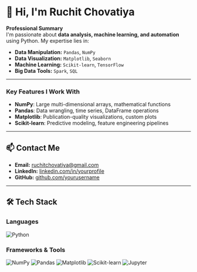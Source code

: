 # 👋 Hi, I'm Ruchit Chovatiya 

**Professional Summary**  
I'm passionate about **data analysis, machine learning, and automation** using Python. My expertise lies in:  
- **Data Manipulation:** `Pandas`, `NumPy`  
- **Data Visualization:** `Matplotlib`, `Seaborn`  
- **Machine Learning:** `Scikit-learn`, `TensorFlow`  
- **Big Data Tools:** `Spark`, `SQL`   
---
### **Key Features I Work With**
- **NumPy**: Large multi-dimensional arrays, mathematical functions
- **Pandas**: Data wrangling, time series, DataFrame operations
- **Matplotlib**: Publication-quality visualizations, custom plots
- **Scikit-learn**: Predictive modeling, feature engineering pipelines
---

## 📫 **Contact Me**  
- **Email:** [ruchitchovatiya@gmail.com](chovatiyaruchit@gmail.com)  
- **LinkedIn:** [linkedin.com/in/yourprofile](linkedin.com/in/ruchit-chovatiya-7a320428a)  
- **GitHub:** [github.com/yourusername](https://github.com/yourusername)  

---

## 🛠 **Tech Stack**  

### **Languages**  
![Python](https://img.shields.io/badge/Python-3776AB?style=flat&logo=python&logoColor=white) 

### **Frameworks & Tools**  
![NumPy](https://img.shields.io/badge/NumPy-013243?logo=numpy&logoColor=white)
![Pandas](https://img.shields.io/badge/Pandas-150458?logo=pandas&logoColor=white)
![Matplotlib](https://img.shields.io/badge/Matplotlib-11557C?logo=matplotlib&logoColor=white)
![Scikit-learn](https://img.shields.io/badge/Scikit_learn-F7931E?logo=scikit-learn&logoColor=white)
![Jupyter](https://img.shields.io/badge/Jupyter-F37626?logo=jupyter&logoColor=white)
